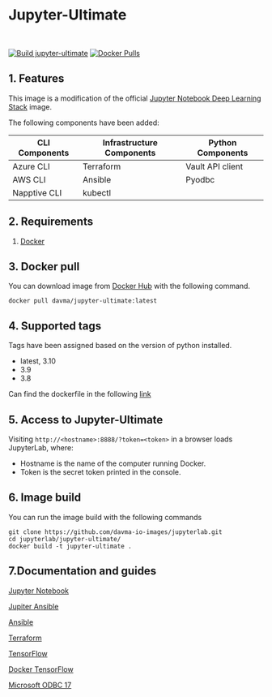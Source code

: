 # Jupyter-Ultimate

</br>

[![Build jupyter-ultimate](https://github.com/davma-io-images/jupyterlab/actions/workflows/jupyter-ultimate.yml/badge.svg)](https://github.com/davma-io-images/jupyterlab/actions/workflows/jupyter-ultimate.yml)
[![Docker Pulls](https://img.shields.io/docker/pulls/davma/jupyter-ultimate?logo=docker&logoColor=white)](https://hub.docker.com/r/davma/jupyter-ultimate)

## 1. Features

This image is a modification of the official [Jupyter Notebook Deep Learning Stack](https://hub.docker.com/r/jupyter/tensorflow-notebook) image. 

The following components have been added:

| CLI Components | Infrastructure Components | Python Components |
|---| ---| ---|
| Azure CLI | Terraform | Vault API client |
| AWS CLI | Ansible | Pyodbc |
| Napptive CLI | kubectl |  |

## 2. Requirements

1. [Docker](https://docs.docker.com/get-docker/)

## 3. Docker pull

You can download image from [Docker Hub](https://hub.docker.com/r/davma/jupyter-ultimate) with the following command.

````
docker pull davma/jupyter-ultimate:latest
````

## 4. Supported tags

Tags have been assigned based on the version of python installed.

- latest, 3.10 
- 3.9 
- 3.8

Can find the dockerfile in the following [link](https://github.com/davma-io-images/jupyterlab/blob/main/jupyter-ultimate/Dockerfile)

## 5. Access to Jupyter-Ultimate

Visiting ``http://<hostname>:8888/?token=<token>`` in a browser loads JupyterLab, where:

- Hostname is the name of the computer running Docker.
- Token is the secret token printed in the console.

## 6. Image build

You can run the image build with the following commands

````
git clone https://github.com/davma-io-images/jupyterlab.git
cd jupyterlab/jupyter-ultimate/
docker build -t jupyter-ultimate .
````

## 7.Documentation and guides

[Jupyter Notebook](https://jupyter.org/)

[Jupiter Ansible](https://github.com/ansible/ansible-jupyter-kernel)

[Ansible](https://docs.ansible.com/)

[Terraform](https://www.terraform.io/intro)

[TensorFlow](https://www.tensorflow.org/)

[Docker TensorFlow](https://www.tensorflow.org/install/docker)

[Microsoft ODBC 17](https://docs.microsoft.com/en-us/sql/connect/odbc/linux-mac/installing-the-microsoft-odbc-driver-for-sql-server?view=sql-server-2017)



